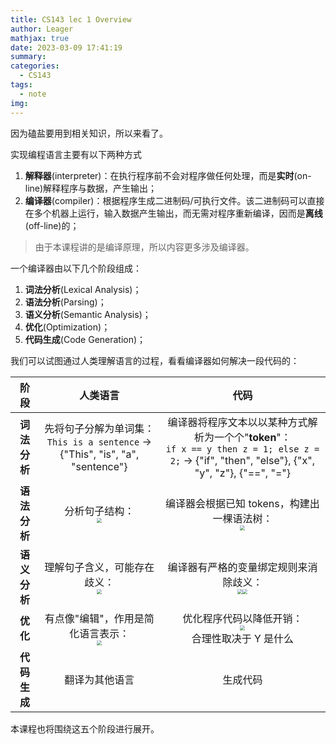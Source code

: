 ```yaml
---
title: CS143 lec 1 Overview
author: Leager
mathjax: true
date: 2023-03-09 17:41:19
summary:
categories:
  - CS143
tags:
  - note
img:
---
```


因为磕盐要用到相关知识，所以来看了。

<!--more-->

实现编程语言主要有以下两种方式

1. **解释器**(interpreter)：在执行程序前不会对程序做任何处理，而是**实时**(on-line)解释程序与数据，产生输出；
2. **编译器**(compiler)：根据程序生成二进制码/可执行文件。该二进制码可以直接在多个机器上运行，输入数据产生输出，而无需对程序重新编译，因而是**离线**(off-line)的；

> 由于本课程讲的是编译原理，所以内容更多涉及编译器。

一个编译器由以下几个阶段组成：

1. **词法分析**(Lexical Analysis)；
2. **语法分析**(Parsing)；
3. **语义分析**(Semantic Analysis)；
4. **优化**(Optimization)；
5. **代码生成**(Code Generation)；

我们可以试图通过人类理解语言的过程，看看编译器如何解决一段代码的：

| 阶段 | 人类语言 | 代码 |
|:-:|:-:|:-:|
| **词法分析** | 先将句子分解为单词集：<br>`This is a sentence` → {"This", "is", "a", "sentence"} | 编译器将程序文本以以某种方式解析为一个个"**token**"：<br>`if x == y then z = 1; else z = 2;` → {"if", "then", "else"}, {"x", "y", "z"}, {"==", "="} |
| **语法分析** | 分析句子结构：<br><img src="1.png" style="zoom:50%;" /> | 编译器会根据已知 tokens，构建出一棵语法树：<br><img src="2.png" style="zoom:50%;" /> |
| **语义分析** | 理解句子含义，可能存在歧义：<br><img src="3.png" style="zoom:50%;" /> | 编译器有严格的变量绑定规则来消除歧义：<br><img src="4.png" style="zoom:50%;" /><img src="5.png" style="zoom:50%;" /> |
| **优化** | 有点像"编辑"，作用是简化语言表示：<br><img src="6.png" style="zoom:50%;" /> | 优化程序代码以降低开销：<br><img src="7.png" style="zoom:50%;" /><br>合理性取决于 Y 是什么 |
| **代码生成** | 翻译为其他语言 | 生成代码 |

本课程也将围绕这五个阶段进行展开。